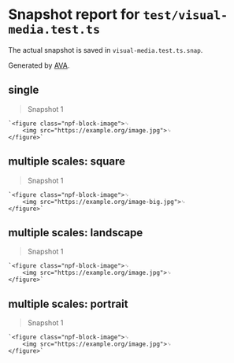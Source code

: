 # Snapshot report for `test/visual-media.test.ts`

The actual snapshot is saved in `visual-media.test.ts.snap`.

Generated by [AVA](https://avajs.dev).

## single

> Snapshot 1

    `<figure class="npf-block-image">␊
        <img src="https://example.org/image.jpg">␊
    </figure>`

## multiple scales: square

> Snapshot 1

    `<figure class="npf-block-image">␊
        <img src="https://example.org/image-big.jpg">␊
    </figure>`

## multiple scales: landscape

> Snapshot 1

    `<figure class="npf-block-image">␊
        <img src="https://example.org/image.jpg">␊
    </figure>`

## multiple scales: portrait

> Snapshot 1

    `<figure class="npf-block-image">␊
        <img src="https://example.org/image.jpg">␊
    </figure>`
